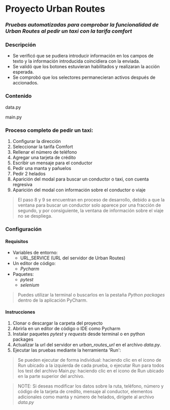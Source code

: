 # Proyecto Urban Routes

### _Pruebas automatizadas para comprobar la funcionalidad de Urban Routes al pedir un taxi con la tarifa comfort_

### Descripción

- Se verificó que se pudiera introducir información en los campos de texto y la información introducida coincidiera con la enviada.
- Se validó que los botones estuvieran habilitados y realizaran la acción esperada.
- Se comprobó que los selectores permanecieran activos después de accionados.

### Contenido

data.py

main.py

### Proceso completo de pedir un taxi:

1. Configurar la dirección
2. Seleccionar la tarifa Comfort
3. Rellenar el número de teléfono
4. Agregar una tarjeta de crédito
5. Escribir un mensaje para el conductor
6. Pedir una manta y pañuelos
7. Pedir 2 helados
8. Aparición del modal para buscar un conductor o taxi, con cuenta regresiva
9. Aparición del modal con información sobre el conductor o viaje

>El paso 8 y 9 se encuentran en proceso de desarrollo, debido a que la ventana para buscar un conductor
> solo aparece por una fracción de segundo, y por consiguiente, la ventana de información sobre el viaje no se despliega.


### Configuración

#### Requisitos

- Variables de entorno:
  - URL_SERVICE (URL del servidor de Urban Routes)
- Un editor de código:
  - *Pycharm*
- Paquetes:
  - _pytest_
  - _selenium_

>Puedes utilizar la terminal o buscarlos en la pestaña _Python packages_ dentro de la aplicación PyCharm.

#### Instrucciones

1. Clonar o descargar la carpeta del proyecto
2. Abrirla en un editor de código o IDE como Pycharm
3. Instalar paquetes _pytest_ y _requests_ desde terminal o en python packages
4. Actualizar la url del servidor en _urban_routes_url_ en el archivo _data.py_.
5. Ejecutar las pruebas mediante la herramienta 'Run':

>Se pueden ejecutar de forma individual: haciendo clic en el icono de Run ubicado a la izquierda de cada prueba,
o ejecutar Run para todos los test del archivo Main.py: haciendo clic en el icono de Run ubicado en la parte superior
del archivo.

>NOTE: Si deseas modificar los datos sobre la ruta, teléfono, número y código de la tarjeta de credito, mensaje al conductor, elementos adicionales como manta y número de helados, dirígete al archivo _data.py_
